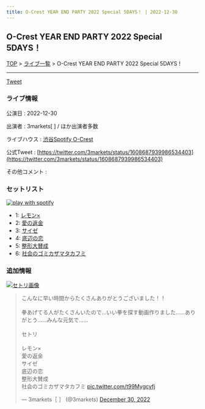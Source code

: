```yaml
---
title: O-Crest YEAR END PARTY 2022 Special 5DAYS！ | 2022-12-30
---
```

## O-Crest YEAR END PARTY 2022 Special 5DAYS！

[TOP](/setlist/) > [ライブ一覧](lives.html) > O-Crest YEAR END PARTY 2022 Special 5DAYS！

___

<a href="https://twitter.com/share?ref_src=twsrc%5Etfw" data-text="3markets[ ]セットリスト > O-Crest YEAR END PARTY 2022 Special 5DAYS！" class="twitter-share-button" data-via="3markets" data-hashtags="3markets" data-related="3markets" data-show-count="false">Tweet</a>

### ライブ情報

公演日
:    2022-12-30

出演者
:    3markets[ ] / ほか出演者多数

ライブハウス
:    [渋谷Spotify O-Crest](livehouse008.html)

公式Tweet
:    [https://twitter.com/3markets/status/1608687939986534403](https://twitter.com/3markets/status/1608687939986534403)

その他コメント
:    

### セットリスト


[![play with spotify](images/spotify-icon.png)](https://open.spotify.com/playlist/7cFN2EmthV1OuYZhdIbFb8)



*  1: [レモン×](song003.html)
*  2: [愛の返金](song012.html)
*  3: [サイゼ](song004.html)
*  4: [底辺の恋](song008.html)
*  5: [整形大賛成](song005.html)
*  6: [社会のゴミカザマタカフミ](song002.html)


### 追加情報

[![セトリ画像](images/046.jpg)](images/046.jpg)


<blockquote class="twitter-tweet"><p lang="ja" dir="ltr">こんなに早い時間からたくさんありがとうございました！！<br><br>拳あげてる人がたくさんいたので…いい拳を探す動画作りました……ありがとう……みんな元気で……<br><br>セトリ<br><br>レモン×<br>愛の返金<br>サイゼ<br>底辺の恋<br>整形大賛成<br>社会のゴミカザマタカフミ <a href="https://t.co/t99Mygcyfj">pic.twitter.com/t99Mygcyfj</a></p>&mdash; 3markets［ ］ (@3markets) <a href="https://twitter.com/3markets/status/1608687939986534403?ref_src=twsrc%5Etfw">December 30, 2022</a></blockquote>
<script async src="https://platform.twitter.com/widgets.js" charset="utf-8"></script>




<script async src="https://platform.twitter.com/widgets.js" charset="utf-8"></script>